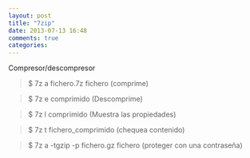 ```yaml
---
layout: post
title: "7zip"
date: 2013-07-13 16:48
comments: true
categories: 
---
```

Compresor/descompresor

>$ 7z a fichero.7z fichero (comprime) 

>$ 7z e comprimido (Descomprime) 

>$ 7z l comprimido (Muestra las propiedades) 

>$ 7z t fichero_comprimido (chequea contenido)

>$ 7z a -tgzip -p fichero.gz fichero (proteger con una contraseña)

